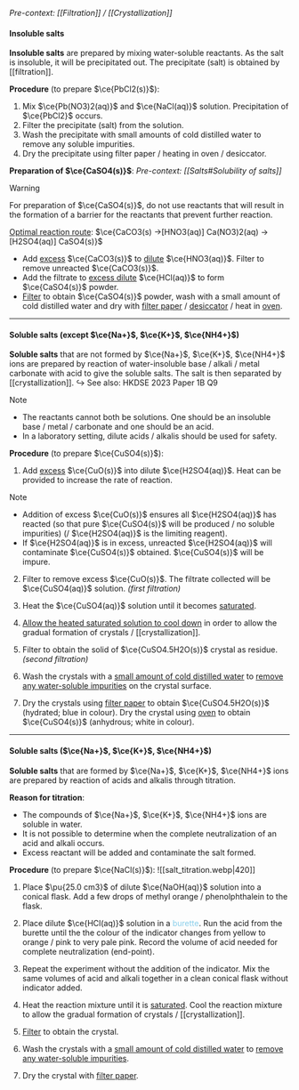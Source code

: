 *Pre-context: [[Filtration]] / [[Crystallization]]*

#### Insoluble salts
**Insoluble salts** are prepared by mixing water-soluble reactants. As the salt is insoluble, it will be precipitated out. The precipitate (salt) is obtained by [[filtration]].

**Procedure** (to prepare $\ce{PbCl2(s)}$):
1. Mix $\ce{Pb(NO3)2(aq)}$ and $\ce{NaCl(aq)}$ solution. Precipitation of $\ce{PbCl2}$ occurs.
2. Filter the precipitate (salt) from the solution.
3. Wash the precipitate with small amounts of cold distilled water to remove any soluble impurities.
4. Dry the precipitate using filter paper / heating in oven / desiccator.

**Preparation of $\ce{CaSO4(s)}$**:
*Pre-context: [[Salts#Solubility of salts]]*

> [!warning]
> For preparation of $\ce{CaSO4(s)}$, do not use reactants that will result in the formation of a barrier for the reactants that prevent further reaction.

<u>Optimal reaction route</u>: $\ce{CaCO3(s) ->[HNO3(aq)] Ca(NO3)2(aq) ->[H2SO4(aq)] CaSO4(s)}$
- Add <u>excess</u> $\ce{CaCO3(s)}$ to <u>dilute</u> $\ce{HNO3(aq)}$. Filter to remove unreacted $\ce{CaCO3(s)}$.
- Add the filtrate to <u>excess dilute</u> $\ce{HCl(aq)}$ to form $\ce{CaSO4(s)}$ powder.
- <u>Filter</u> to obtain $\ce{CaSO4(s)}$ powder, wash with a small amount of cold distilled water and dry with <u>filter paper</u> / <u>desiccator</u> / heat in <u>oven</u>.

---
#### Soluble salts (except $\ce{Na+}$, $\ce{K+}$, $\ce{NH4+}$)
**Soluble salts** that are not formed by $\ce{Na+}$, $\ce{K+}$, $\ce{NH4+}$ ions are prepared by reaction of water-insoluble base / alkali / metal carbonate with acid to give the soluble salts. The salt is then separated by [[crystallization]].
↪️ See also: HKDSE 2023 Paper 1B Q9

> [!note]
> - The reactants cannot both be solutions. One should be an insoluble base / metal / carbonate and one should be an acid.
> - In a laboratory setting, dilute acids / alkalis should be used for safety.

**Procedure** (to prepare $\ce{CuSO4(s)}$):
1. Add <u>excess</u> $\ce{CuO(s)}$ into dilute $\ce{H2SO4(aq)}$.
   Heat can be provided to increase the rate of reaction.

> [!note]
> - Addition of excess $\ce{CuO(s)}$ ensures all $\ce{H2SO4(aq)}$ has reacted (so that pure $\ce{CuSO4(s)}$ will be produced / no soluble impurities) (/ $\ce{H2SO4(aq)}$ is the limiting reagent).
> - If $\ce{H2SO4(aq)}$ is in excess, unreacted $\ce{H2SO4(aq)}$ will contaminate $\ce{CuSO4(s)}$ obtained. $\ce{CuSO4(s)}$ will be impure.

2. Filter to remove excess $\ce{CuO(s)}$.
   The filtrate collected will be $\ce{CuSO4(aq)}$ solution. *(first filtration)*

3. Heat the $\ce{CuSO4(aq)}$ solution until it becomes <u>saturated</u>.

4. <u>Allow the heated saturated solution to cool down</u> in order to allow the gradual formation of crystals / [[crystallization]].

5. Filter to obtain the solid of $\ce{CuSO4.5H2O(s)}$ crystal as residue. *(second filtration)*

6. Wash the crystals with a <u>small amount of cold distilled water</u> to <u>remove any water-soluble impurities</u> on the crystal surface.

7. Dry the crystals using <u>filter paper</u> to obtain $\ce{CuSO4.5H2O(s)}$ (hydrated; blue in colour).
   Dry the crystal using <u>oven</u> to obtain $\ce{CuSO4(s)}$ (anhydrous; white in colour).

---
#### Soluble salts ($\ce{Na+}$, $\ce{K+}$, $\ce{NH4+}$)
**Soluble salts** that are formed by $\ce{Na+}$, $\ce{K+}$, $\ce{NH4+}$ ions are prepared by reaction of acids and alkalis through titration.

**Reason for titration**:
- The compounds of $\ce{Na+}$, $\ce{K+}$, $\ce{NH4+}$ ions are soluble in water.
- It is not possible to determine when the complete neutralization of an acid and alkali occurs.
- Excess reactant will be added and contaminate the salt formed.

**Procedure** (to prepare $\ce{NaCl(s)}$):
![[salt_titration.webp|420]]

1. Place $\pu{25.0 cm3}$ of dilute $\ce{NaOH(aq)}$ solution into a conical flask.
   Add a few drops of methyl orange / phenolphthalein to the flask.

2. Place dilute $\ce{HCl(aq)}$ solution in a <span style="color: skyblue">burette</span>.
   Run the acid from the burette until the the colour of the indicator changes from yellow to orange / pink to very pale pink.
   Record the volume of acid needed for complete neutralization (end-point).

3. Repeat the experiment without the addition of the indicator.
   Mix the same volumes of acid and alkali together in a clean conical flask without indicator added.

4. Heat the reaction mixture until it is <u>saturated</u>.
   Cool the reaction mixture to allow the gradual formation of crystals / [[crystallization]].

5. <u>Filter</u> to obtain the crystal.

6. Wash the crystals with a <u>small amount of cold distilled water</u> to <u>remove any water-soluble impurities</u>.

7. Dry the crystal with <u>filter paper</u>.

